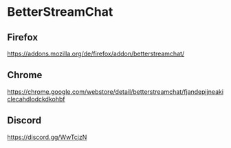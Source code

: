 # BetterStreamChat

## Firefox

https://addons.mozilla.org/de/firefox/addon/betterstreamchat/

## Chrome

https://chrome.google.com/webstore/detail/betterstreamchat/fjandepjjneakiclecahdlodckdkohbf

## Discord

https://discord.gg/WwTcjzN
